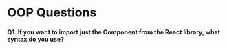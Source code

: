 # OOP Questions
#### Q1. If you want to import just the Component from the React library, what syntax do you use?
